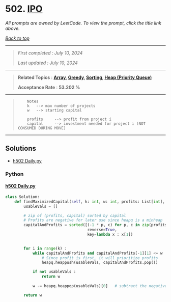 # 502. [IPO](<https://leetcode.com/problems/ipo>)

*All prompts are owned by LeetCode. To view the prompt, click the title link above.*

*[Back to top](<../README.md>)*

------

> *First completed : July 10, 2024*
>
> *Last updated : July 10, 2024*

------

> **Related Topics** : **[Array](<by_topic/Array.md>), [Greedy](<by_topic/Greedy.md>), [Sorting](<by_topic/Sorting.md>), [Heap (Priority Queue)](<by_topic/Heap (Priority Queue).md>)**
>
> **Acceptance Rate** : **53.202 %**

------

> ``` 
>     Notes
>     k   --> max number of projects
>     w   --> starting capital
> 
>     profits     --> profit from project i
>     capital     --> investment needed for project i (NOT CONSUMED DURING MOVE)
> ```

------

## Solutions

- [h502 Daily.py](<../my-submissions/h502 Daily.py>)
### Python
#### [h502 Daily.py](<../my-submissions/h502 Daily.py>)
```Python
class Solution:
    def findMaximizedCapital(self, k: int, w: int, profits: List[int], capital: List[int]) -> int:
        usableVals = []

        # zip of (profits, capital) sorted by capital
        # Profits are negative for later use since heapq is a minheap
        capitalAndProfits = sorted([(-1 * p, c) for p, c in zip(profits, capital)], 
                                    reverse=True, 
                                    key=lambda x : x[1])
        

        for i in range(k) :
            while capitalAndProfits and capitalAndProfits[-1][1] <= w :
                # Since profit is first, it will prioritize profits
                heapq.heappush(usableVals, capitalAndProfits.pop())

            if not usableVals :
                return w
            
            w -= heapq.heappop(usableVals)[0]   # subtract the negative profit

        return w

```

